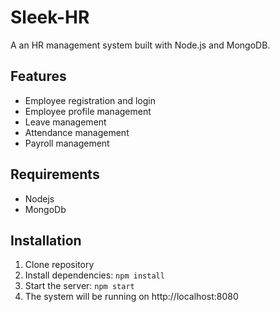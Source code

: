 # Sleek-HR
A an HR management system built with Node.js and MongoDB.

## Features
- Employee registration and login
- Employee profile management
- Leave management
- Attendance management
- Payroll management

## Requirements

- Nodejs
- MongoDb

## Installation

1. Clone repository
2. Install dependencies: `npm install`
3. Start the server: `npm start`
4. The system will be running on http://localhost:8080

